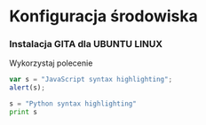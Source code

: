 # Konfiguracja środowiska 

### Instalacja GITA dla UBUNTU LINUX

Wykorzystaj polecenie 

```javascript
var s = "JavaScript syntax highlighting";
alert(s);
```
 
```python
s = "Python syntax highlighting"
print s
```
